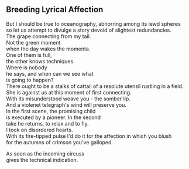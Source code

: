 Breeding Lyrical Affection
--------------------------
But I should be true to oceanography, abhorring among its lewd spheres  
so let us attempt to divulge a story devoid of slightest redundancies.  
The grape connecting from my tail.  
Not the green moment  
when the day wakes the momenta.  
One of them is full,  
the other knows techniques.  
Where is nobody  
he says, and when can we see what  
is going to happen?  
There ought to be a stalks of cattail of a resolute utensil rustling in a field.  
She is against us at this moment of first connecting.  
With its misunderstood weave you - the somber lip.  
And a violenet telegraph's wind will preserve you.  
In the first scene, the promising child  
is executed by a pioneer. In the second  
take he returns, to relax and to fly.  
I took on disordered hearts.  
With its fire-tipped pulse I'd do it for the affection in which you blush  
for the autumns of crimson you've galloped.  
  
As soon as the incoming circuss  
gives the technical indication.  
